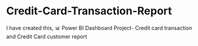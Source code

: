 # Credit-Card-Transaction-Report
I have created this,  📊 Power BI Dashboard Project- Credit card transaction and Credit Card customer report
